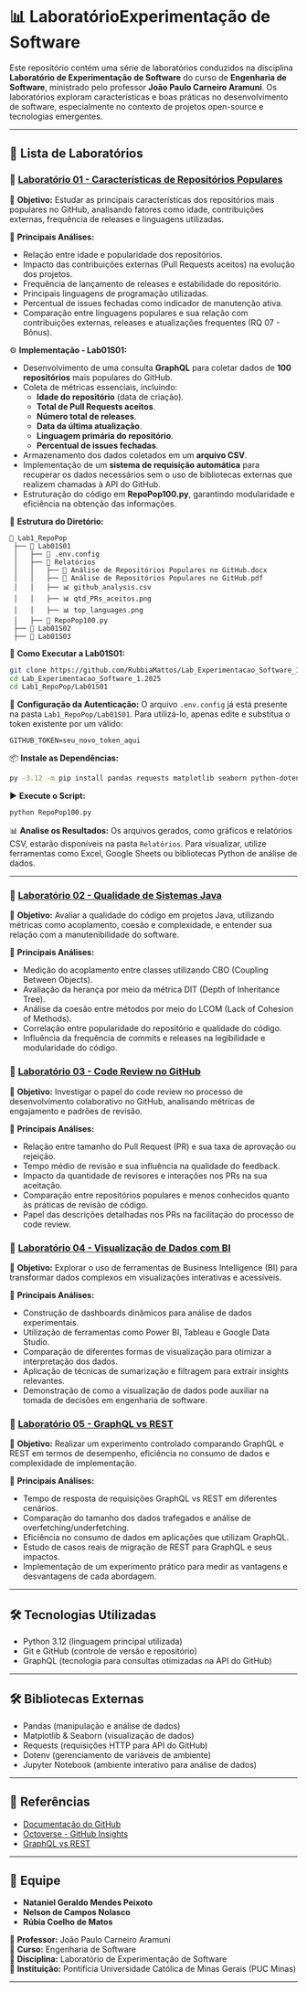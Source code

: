# 📊 LaboratórioExperimentação de Software

Este repositório contém uma série de laboratórios conduzidos na disciplina **Laboratório de Experimentação de Software** do curso de **Engenharia de Software**, ministrado pelo professor **João Paulo Carneiro Aramuni**. Os laboratórios exploram características e boas práticas no desenvolvimento de software, especialmente no contexto de projetos open-source e tecnologias emergentes.

---

## 📌 Lista de Laboratórios

### 🔹 [Laboratório 01 - Características de Repositórios Populares](Documentos/LABORATÓRIO_01.pdf) 

📌 **Objetivo:** 
Estudar as principais características dos repositórios mais populares no GitHub, analisando fatores como idade, contribuições externas, frequência de releases e linguagens utilizadas.

📂 **Principais Análises:**
- Relação entre idade e popularidade dos repositórios.
- Impacto das contribuições externas (Pull Requests aceitos) na evolução dos projetos.
- Frequência de lançamento de releases e estabilidade do repositório.
- Principais linguagens de programação utilizadas.
- Percentual de issues fechadas como indicador de manutenção ativa.
- Comparação entre linguagens populares e sua relação com contribuições externas, releases e atualizações frequentes (RQ 07 - Bônus).

⚙️ **Implementação - Lab01S01:**
- Desenvolvimento de uma consulta **GraphQL** para coletar dados de **100 repositórios** mais populares do GitHub.
- Coleta de métricas essenciais, incluindo:
  - **Idade do repositório** (data de criação).
  - **Total de Pull Requests aceitos**.
  - **Número total de releases**.
  - **Data da última atualização**.
  - **Linguagem primária do repositório**.
  - **Percentual de issues fechadas**.
- Armazenamento dos dados coletados em um **arquivo CSV**.
- Implementação de um **sistema de requisição automática** para recuperar os dados necessários sem o uso de bibliotecas externas que realizem chamadas à API do GitHub.
- Estruturação do código em **RepoPop100.py**, garantindo modularidade e eficiência na obtenção das informações.

📂 **Estrutura do Diretório:**
```
📂 Lab1_RepoPop
 ├── 📂 Lab01S01
 │   ├── 📜 .env.config
 │   ├── 📂 Relatórios
 │   │   ├── 📄 Análise de Repositórios Populares no GitHub.docx
 │   │   ├── 📄 Análise de Repositórios Populares no GitHub.pdf
 │   │   ├── 📊 github_analysis.csv
 │   │   ├── 📊 qtd_PRs_aceitos.png
 │   │   ├── 📊 top_languages.png
 │   ├── 🐍 RepoPop100.py
 ├── 📂 Lab01S02
 ├── 📂 Lab01S03
```

📌 **Como Executar a Lab01S01:**
```sh
git clone https://github.com/RubbiaMattos/Lab_Experimentacao_Software_1.2025.git
cd Lab_Experimentacao_Software_1.2025
cd Lab1_RepoPop/Lab01S01
```

🔑 **Configuração da Autenticação:**
O arquivo `.env.config` já está presente na pasta `Lab1_RepoPop/Lab01S01`. Para utilizá-lo, apenas edite e substitua o token existente por um válido:
```env
GITHUB_TOKEN=seu_novo_token_aqui
```

📦 **Instale as Dependências:**
```sh
py -3.12 -m pip install pandas requests matplotlib seaborn python-dotenv
```

▶️ **Execute o Script:**
```sh
python RepoPop100.py
```

📊 **Analise os Resultados:**
Os arquivos gerados, como gráficos e relatórios CSV, estarão disponíveis na pasta `Relatórios`. Para visualizar, utilize ferramentas como Excel, Google Sheets ou bibliotecas Python de análise de dados.

---

### 🔹 [Laboratório 02 - Qualidade de Sistemas Java](Documentos/LABORATÓRIO_02.pdf)

📌 **Objetivo:** Avaliar a qualidade do código em projetos Java, utilizando métricas como acoplamento, coesão e complexidade, e entender sua relação com a manutenibilidade do software.

📂 **Principais Análises:**
- Medição do acoplamento entre classes utilizando CBO (Coupling Between Objects).
- Avaliação da herança por meio da métrica DIT (Depth of Inheritance Tree).
- Análise da coesão entre métodos por meio do LCOM (Lack of Cohesion of Methods).
- Correlação entre popularidade do repositório e qualidade do código.
- Influência da frequência de commits e releases na legibilidade e modularidade do código.

### 🔹 [Laboratório 03 - Code Review no GitHub](Documentos/LABORATÓRIO_03.pdf)

📌 **Objetivo:** Investigar o papel do code review no processo de desenvolvimento colaborativo no GitHub, analisando métricas de engajamento e padrões de revisão.

📂 **Principais Análises:**
- Relação entre tamanho do Pull Request (PR) e sua taxa de aprovação ou rejeição.
- Tempo médio de revisão e sua influência na qualidade do feedback.
- Impacto da quantidade de revisores e interações nos PRs na sua aceitação.
- Comparação entre repositórios populares e menos conhecidos quanto às práticas de revisão de código.
- Papel das descrições detalhadas nos PRs na facilitação do processo de code review.

### 🔹 [Laboratório 04 - Visualização de Dados com BI](Documentos/LABORATÓRIO_04.pdf)

📌 **Objetivo:** Explorar o uso de ferramentas de Business Intelligence (BI) para transformar dados complexos em visualizações interativas e acessíveis.

📂 **Principais Análises:**
- Construção de dashboards dinâmicos para análise de dados experimentais.
- Utilização de ferramentas como Power BI, Tableau e Google Data Studio.
- Comparação de diferentes formas de visualização para otimizar a interpretação dos dados.
- Aplicação de técnicas de sumarização e filtragem para extrair insights relevantes.
- Demonstração de como a visualização de dados pode auxiliar na tomada de decisões em engenharia de software.

### 🔹 [Laboratório 05 - GraphQL vs REST](Documentos/LABORATÓRIO_05.pdf)

📌 **Objetivo:** Realizar um experimento controlado comparando GraphQL e REST em termos de desempenho, eficiência no consumo de dados e complexidade de implementação.

📂 **Principais Análises:**
- Tempo de resposta de requisições GraphQL vs REST em diferentes cenários.
- Comparação do tamanho dos dados trafegados e análise de overfetching/underfetching.
- Eficiência no consumo de dados em aplicações que utilizam GraphQL.
- Estudo de casos reais de migração de REST para GraphQL e seus impactos.
- Implementação de um experimento prático para medir as vantagens e desvantagens de cada abordagem.

---

## 🛠️ Tecnologias Utilizadas
- Python 3.12 (linguagem principal utilizada)
- Git e GitHub (controle de versão e repositório)
- GraphQL (tecnologia para consultas otimizadas na API do GitHub)

---

## 🛠️ Bibliotecas Externas
- Pandas (manipulação e análise de dados)
- Matplotlib & Seaborn (visualização de dados)
- Requests (requisições HTTP para API do GitHub)
- Dotenv (gerenciamento de variáveis de ambiente)
- Jupyter Notebook (ambiente interativo para análise de dados)

---

## 📖 Referências
- [Documentação do GitHub](https://docs.github.com/pt)
- [Octoverse - GitHub Insights](https://octoverse.github.com/)
- [GraphQL vs REST](https://graphql.org/learn/)

---

## 👥 Equipe
- **Nataniel Geraldo Mendes Peixoto**  
- **Nelson de Campos Nolasco**  
- **Rúbia Coelho de Matos**  

📌 **Professor:** João Paulo Carneiro Aramuni  
📌 **Curso:** Engenharia de Software  
📌 **Disciplina:** Laboratório de Experimentação de Software  
📌 **Instituição:** Pontifícia Universidade Católica de Minas Gerais (PUC Minas)

---

